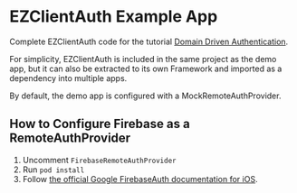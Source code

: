 <h1>EZClientAuth Example App</h1>

Complete EZClientAuth code for the tutorial [Domain Driven Authentication](https://www.justkeepclicking.io/domain-driven-authentication/).

For simplicity, EZClientAuth is included in the same project as the demo app, but it can also be extracted to its own Framework and imported as a dependency into multiple apps.

By default, the demo app is configured with a MockRemoteAuthProvider.

<h2>How to Configure Firebase as a RemoteAuthProvider</h2>

1. Uncomment `FirebaseRemoteAuthProvider`
2. Run `pod install`
3. Follow [the official Google FirebaseAuth documentation for iOS](https://firebase.google.com/docs/auth/ios/start).
